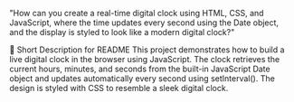 "How can you create a real-time digital clock using HTML, CSS, and JavaScript, where the time updates every second using the Date object, and the display is styled to look like a modern digital clock?"

📝 Short Description for README
This project demonstrates how to build a live digital clock in the browser using JavaScript. The clock retrieves the current hours, minutes, and seconds from the built-in JavaScript Date object and updates automatically every second using setInterval(). The design is styled with CSS to resemble a sleek digital clock.

